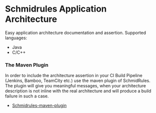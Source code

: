 # Schmidrules Application Architecture

Easy application architecture documentation and assertion.
Supported languages:
* Java
* C/C++


### The Maven Plugin ###
In order to include the architecture assertion in your CI Build Pipeline (Jenkins, Bamboo, TeamCity etc.) 
use the maven plugin of SchmidRules. The plugin will give you meaningful messages, when your architecture 
description is not inline with the real architecture and will produce a build failure in such a case.  

* [Schmidrules-maven-plugin](https://github.com/schmidrules/schmidrules-maven-plugin)
